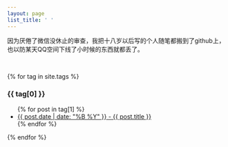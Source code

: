 ```yaml
---
layout: page
list_title: ' '
---
```


因为厌倦了微信没休止的审查，我把十八岁以后写的个人随笔都搬到了github上，也以防某天QQ空间下线了小时候的东西就都丢了。

<br />

{% for tag in site.tags %}
  <h3>{{ tag[0] }}</h3>
  <ul>
    {% for post in tag[1] %}
      <li><a href="{{ post.url }}">{{ post.date | date: "%B %Y" }} - {{ post.title }}</a></li>
    {% endfor %}
  </ul>
{% endfor %}